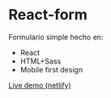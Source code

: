# React-form
Formulario simple hecho en: 
- React
- HTML+Sass
- Mobile first design

[Live demo (netlify)](https://ractform.netlify.app/)
